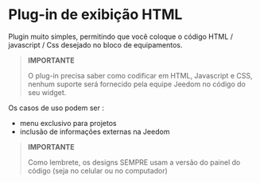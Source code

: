 # Plug-in de exibição HTML

Plugin muito simples, permitindo que você coloque o código HTML / javascript / Css desejado no bloco de equipamentos.

>**IMPORTANTE**
>
>O plug-in precisa saber como codificar em HTML, Javascript e CSS, nenhum suporte será fornecido pela equipe Jeedom no código do seu widget.

Os casos de uso podem ser :

- menu exclusivo para projetos
- inclusão de informações externas na Jeedom

>**IMPORTANTE**
>
>Como lembrete, os designs SEMPRE usam a versão do painel do código (seja no celular ou no computador)
